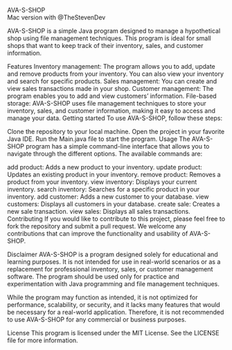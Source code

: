 AVA-S-SHOP
<br>Mac version with @TheStevenDev

AVA-S-SHOP is a simple Java program designed to manage a hypothetical shop using file management techniques. This program is ideal for small shops that want to keep track of their inventory, sales, and customer information.

Features
Inventory management: The program allows you to add, update and remove products from your inventory. You can also view your inventory and search for specific products.
Sales management: You can create and view sales transactions made in your shop.
Customer management: The program enables you to add and view customers’ information.
File-based storage: AVA-S-SHOP uses file management techniques to store your inventory, sales, and customer information, making it easy to access and manage your data.
Getting started
To use AVA-S-SHOP, follow these steps:

Clone the repository to your local machine.
Open the project in your favorite Java IDE.
Run the Main.java file to start the program.
Usage
The AVA-S-SHOP program has a simple command-line interface that allows you to navigate through the different options. The available commands are:

add product: Adds a new product to your inventory.
update product: Updates an existing product in your inventory.
remove product: Removes a product from your inventory.
view inventory: Displays your current inventory.
search inventory: Searches for a specific product in your inventory.
add customer: Adds a new customer to your database.
view customers: Displays all customers in your database.
create sale: Creates a new sale transaction.
view sales: Displays all sales transactions.
Contributing
If you would like to contribute to this project, please feel free to fork the repository and submit a pull request. We welcome any contributions that can improve the functionality and usability of AVA-S-SHOP.

Disclaimer
AVA-S-SHOP is a program designed solely for educational and learning purposes. It is not intended for use in real-world scenarios or as a replacement for professional inventory, sales, or customer management software. The program should be used only for practice and experimentation with Java programming and file management techniques.

While the program may function as intended, it is not optimized for performance, scalability, or security, and it lacks many features that would be necessary for a real-world application. Therefore, it is not recommended to use AVA-S-SHOP for any commercial or business purposes.

License
This program is licensed under the MIT License. See the LICENSE file for more information.
